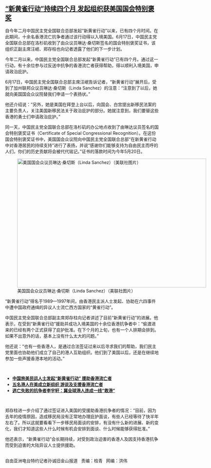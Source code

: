 <!--1624043613000-->
[“新黄雀行动”持续四个月 发起组织获美国国会特别褒奖](https://www.rfa.org/mandarin/yataibaodao/gangtai/sc-06182021132651.html)
------

<p></p><p>自今年二月中国民主党全国联合总部发起“新黄雀行动”以来，已有四个月时间。在此期间，十余名香港流亡抗争者通过该行动得以入境美国。<span>6</span><span>月</span><span>17</span><span>日，中国民主党全国联合总部在洛杉矶收到了由众议员琳达</span><span>·</span><span>桑切斯签名的国会特别褒奖证书，该组织正副主席汪岷、郑存柱也向记者透露了他们的下一步计划。</span></p><p><span><span>今年二</span><span></span><span>月以来，中国民主党全国联合总部发起“新黄雀行动”已有四个月。通过这一行动，有十余位参与过反送中抗争的香港流亡者获得帮助，得以顺利入境美国，申请政治庇护。</span></span></p><p><span><span>6</span><span>月</span><span>17</span><span>日，中国民主党全国联合总部主席汪岷告诉记者，“新黄雀行动”展开后，受到了加州联邦众议员琳达·桑切斯（</span><span>Linda Sanchez</span></span><span><span>）的注意：“注意到了以后，她就向美国国会众议院替我们申请一个表扬状。”</span></span></p><p><span><span>他还介绍说：“另外，她是美国在拜登上台以后，向国会、白宫提出新移民法案的主要负责人，关注美国新移民法关于政治庇护的部分。她就注意到，我们要替这些香港的勇士们申请政治庇护。”</span></span></p><p><span><span>同一天，中国民主党全国联合总部在洛杉矶的办公地点收到了由琳达议员签名的国会特别褒奖证书（</span><span>Certificate of Special Congressional Recognition</span><span>）。在这份国会特别褒奖证书中，美国国会众议院向中国民主党全国联合总部“在新黄雀行动中对香港居民的持续支持”进行了表扬，并说“感谢你们能够支持为自由民主而呼的人们，你们的历史贡献将会被代代铭记。”证书的落款时间为今年</span><span>5</span><span>月</span><span>20</span><span>日。</span></span></p><p><span><span><figure class="image-richtext image-inline captioned" style="width:620px;"><img alt="美国国会众议员琳达·桑切斯（Linda Sanchez）（美联社图片）" height="423" src="https://www.rfa.org/mandarin/yataibaodao/gangtai/sc-06182021132651.html/sc0618z.jpg/@@images/0c10d953-b60f-46eb-8445-3de5a3ee11d2.jpeg" title="sc0618z.jpg" width="620"/><figcaption class="image-caption">美国国会众议员琳达·桑切斯（Linda Sanchez）（美联社图片）</figcaption><small></small></figure></span></span></p><p><span><span>“新黄雀行动”得名于</span><span>1989</span><span>—</span><span>1997</span><span>年间，由香港民主派人士发起、协助在六四事件中遭中国政府通缉的异议人士流亡西方国家的“黄雀行动”。</span></span></p><p><span><span>中国民主党全国联合总部副主席郑存柱向记者讲述了目前“新黄雀行动”的进展。他表示，在受到“新黄雀行动”援助并成功入境美国的十余位香港抗争者中：“偷渡进来的已经有两个正式获得了庇护批准。在下个月的上旬，也有一个人排期会排到。如果不出意外的话，基本上没有什么太大的问题。”</span></span></p><p><span><span>他还说：“也有一些香港人，是通过合法签证过来以后寻求我们的帮助，我们民主党里面也协助他们成立了自己的港人互助组织。他们到了美国以后，还是在继续地参加一些声援香港本地的活动。”</span></span></p><p><br/></p><ul><li><a href="https://www.rfa.org/mandarin/yataibaodao/gangtai/sc-02192021074903.html"><strong>中国旅美民运人士发起“新黄雀行动” 援助香港流亡者</strong></a></li><li><strong><a href="https://www.rfa.org/mandarin/yataibaodao/gangtai/sc-06012021113313.html">五名港人在美成立新组织 游说及支援香港流亡者</a></strong></li><li><strong><a href="https://www.rfa.org/mandarin/yataibaodao/gangtai/al2-08272020085530.html">逃亡失败的抗争者李宇轩：冀全球港人连成一线“救港”</a></strong></li></ul><p><br/></p><p><span><span>郑存柱进一步介绍了通过签证进入美国的受援助香港抗争者的情况：“目前，因为去年的疫情原因，造成移民局没有正常地办理庇护面谈，有些人已经等待了快半年左右了。所以这就要看看下一步移民局面谈的安排，有没有什么新的进展、新的变化，我们才知道这些人什么时候有机会安排到面谈、什么时候能够获得批准。”</span></span></p><p><span><span>他还表示，“新黄雀行动”会长期持续，对受到政治迫害的香港人及因支持香港抗争而受到迫害的大陆异议人士提供援助。</span></span></p><p><br/>自由亚洲电台特约记者孙诚旧金山报道   责编：梒青   网编：洪伟</p>
